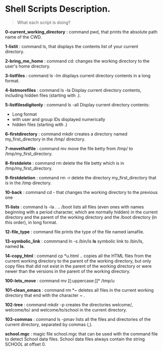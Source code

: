 # Shell Scripts Description. 
> What each script is doing?

**0-current_working_directory**
: command pwd, that prints the absolute path name of the CWD.

**1-listit**
: command ls, that displays the contents list of your current directory.

**2-bring_me_home**
: command cd: changes the working directory to the user's home directory.

**3-listfiles**
: command ls -lm displays current directory contents in a long format.


**4-listmorefiles**
: command ls -la Display current directory contents, including hidden files (starting with .). 

**5-listfilesdigitonly**
: command ls -all Display current directory contents:
* Long format
* with user and group IDs displayed numerically
* hidden files (starting with .)


**6-firstdirectory**
: command mkdir creates a directory named my_first_directory in the /tmp/ directory.


**7-movethatfile**
: command mv move the file betty from /tmp/ to /tmp/my_first_directory.


**8-firstdelete**
: command rm delete the file betty which is in /tmp/my_first_directory.


**9-firstdeletion**
: command rm -r delete the directory my_first_directory that is in the /tmp directory.


**10-back**
: command cd - that changes the working directory to the previous one


**11-lists**
: command ls -la . .. /boot lists all files (even ones with names beginning with a period character, which are normally hidden) in the current directory and the parent of the working directory and the /boot directory (in this order), in long format.


**12-file_type**
: command file prints the type of the file named iamafile.

**13-symbolic_link**
: commmand ln -s /bin/ls __ls__  symbolic link to /bin/ls, named __ls__. 


**14-copy_html**
: command cp *u.html .. copies all the HTML files from the current working directory to the parent of the working directory, but only copy files that did not exist in the parent of the working directory or were newer than the versions in the parent of the working directory.


**100-lets_move**
: command mv [[:uppercase:]]* /tmp/u


**101-clean_emacs**
: command rm *~ deletes all files in the current working directory that end with the character ~ .


**102-tree**
: command mkdir -p creates the directories welcome/, welcome/to/ and welcome/to/school in the current directory.


**103-commas**
: command ls -pmav  lists all the files and directories of the current directory, separated by commas (,).


**school.mgc**
: magic file school.mgc that can be used with the command file to detect School data files. School data files always contain the string SCHOOL at offset 0.
